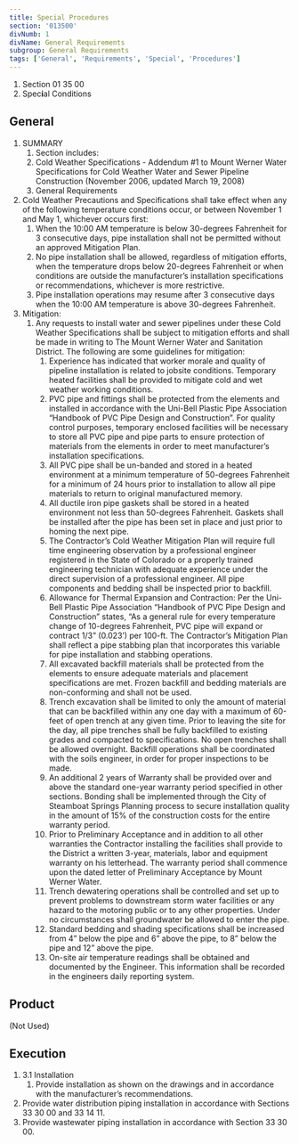 ```yaml
---
title: Special Procedures
section: '013500'
divNumb: 1
divName: General Requirements
subgroup: General Requirements
tags: ['General', 'Requirements', 'Special', 'Procedures']
---
```


   1. Section 01 35 00
1. Spec**i**al Conditions

## General

1. SUMMARY
   1. Section includes:
	1. Cold Weather Specifications - Addendum #1 to Mount Werner Water Specifications for Cold Weather Water and Sewer Pipeline Construction (November 2006, updated March 19, 2008)
	2. General Requirements
2. Cold Weather Precautions and Specifications shall take effect when any of the following temperature conditions occur, or between November 1 and May 1, whichever occurs first:
	1. When the 10:00 AM temperature is below 30-degrees Fahrenheit for 3 consecutive days, pipe installation shall not be permitted without an approved Mitigation Plan.
	2. No pipe installation shall be allowed, regardless of mitigation efforts, when the temperature drops below 20-degrees Fahrenheit or when conditions are outside the manufacturer’s installation specifications or recommendations, whichever is more restrictive.
	3. Pipe installation operations may resume after 3 consecutive days when the 10:00 AM temperature is above 30-degrees Fahrenheit.
3. Mitigation:
	1. Any requests to install water and sewer pipelines under these Cold Weather Specifications shall be subject to mitigation efforts and shall be made in writing to The Mount Werner Water and Sanitation District. The following are some guidelines for mitigation:
		1. Experience has indicated that worker morale and quality of pipeline installation is related to jobsite conditions. Temporary heated facilities shall be provided to mitigate cold and wet weather working conditions.
		2. PVC pipe and fittings shall be protected from the elements and installed in accordance with the Uni-Bell Plastic Pipe Association “Handbook of PVC Pipe Design and Construction”. For quality control purposes, temporary enclosed facilities will be necessary to store all PVC pipe and pipe parts to ensure protection of materials from the elements in order to meet manufacturer’s installation specifications.
		3. All PVC pipe shall be un-banded and stored in a heated environment at a minimum temperature of 50-degrees Fahrenheit for a minimum of 24 hours prior to installation to allow all pipe materials to return to original manufactured memory.
		4. All ductile iron pipe gaskets shall be stored in a heated environment not less than 50-degrees Fahrenheit. Gaskets shall be installed after the pipe has been set in place and just prior to homing the next pipe.
		5. The Contractor’s Cold Weather Mitigation Plan will require full time engineering observation by a professional engineer registered in the State of Colorado or a properly trained engineering technician with adequate experience under the direct supervision of a professional engineer. All pipe components and bedding shall be inspected prior to backfill.
		6. Allowance for Thermal Expansion and Contraction: Per the Uni-Bell Plastic Pipe Association “Handbook of PVC Pipe Design and Construction” states, “As a general rule for every temperature change of 10-degrees Fahrenheit, PVC pipe will expand or contract 1/3” (0.023’) per 100-ft. The Contractor’s Mitigation Plan shall reflect a pipe stabbing plan that incorporates this variable for pipe installation and stabbing operations.
		7. All excavated backfill materials shall be protected from the elements to ensure adequate materials and placement specifications are met. Frozen backfill and bedding materials are non-conforming and shall not be used.
		8. Trench excavation shall be limited to only the amount of material that can be backfilled within any one day with a maximum of 60-feet of open trench at any given time. Prior to leaving the site for the day, all pipe trenches shall be fully backfilled to existing grades and compacted to specifications. No open trenches shall be allowed overnight. Backfill operations shall be coordinated with the soils engineer, in order for proper inspections to be made.
		9. An additional 2 years of Warranty shall be provided over and above the standard one-year warranty period specified in other sections. Bonding shall be implemented through the City of Steamboat Springs Planning process to secure installation quality in the amount of 15% of the construction costs for the entire warranty period. 
		10. Prior to Preliminary Acceptance and in addition to all other warranties the Contractor installing the facilities shall provide to the District a written 3-year, materials, labor and equipment warranty on his letterhead. The warranty period shall commence upon the dated letter of Preliminary Acceptance by Mount Werner Water.
		11. Trench dewatering operations shall be controlled and set up to prevent problems to downstream storm water facilities or any hazard to the motoring public or to any other properties. Under no circumstances shall groundwater be allowed to enter the pipe.
		12. Standard bedding and shading specifications shall be increased from 4” below the pipe and 6” above the pipe, to 8” below the pipe and 12” above the pipe.
		13. On-site air temperature readings shall be obtained and documented by the Engineer. This information shall be recorded in the engineers daily reporting system.

## Product 

 (Not Used)


## Execution

1. 3.1 Installation
   1. Provide installation as shown on the drawings and in accordance with the manufacturer’s recommendations.
2. Provide water distribution piping installation in accordance with Sections 33 30 00 and 33 14 11.
3. Provide wastewater piping installation in accordance with Section 33 30 00.

